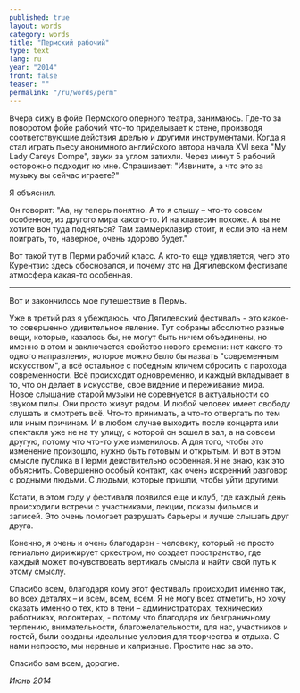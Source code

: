 ```yaml
---
published: true
layout: words
category: words
title: "Пермский рабочий"
type: text
lang: ru
year: "2014"
front: false
teaser: ""
permalink: "/ru/words/perm"
---
```


Вчера сижу в фойе Пермского оперного театра, занимаюсь. Где-то за поворотом фойе рабочий что-то приделывает к стене, производя соответствующие действия дрелью и другими инструментами. Когда я стал играть пьесу анонимного английского автора начала XVI века "My Lady Careys Dompe", звуки за углом затихли. Через минут 5 рабочий осторожно подходит ко мне. Спрашивает: "Извините, а что это за музыку вы сейчас играете?"

Я объяснил.

Он говорит: "Аа, ну теперь понятно. А то я слышу – что-то совсем особенное, из другого мира какого-то. И на клавесин похоже. А вы не хотите вон туда подняться? Там хаммерклавир стоит, и если это на нем поиграть, то, наверное, очень здорово будет."

Вот такой тут в Перми рабочий класс. А кто-то еще удивляется, чего это Курентзис здесь обосновался, и почему это на Дягилевском фестивале атмосфера какая-то особенная.

***

Вот и закончилось мое путешествие в Пермь.

Уже в третий раз я убеждаюсь, что Дягилевский фестиваль - это какое-то совершенно удивительное явление. Тут собраны абсолютно разные вещи, которые, казалось бы, не могут быть ничем объединены, но именно в этом и заключается свойство нового времени: нет какого-то одного направления, которое можно было бы назвать "современным искусством", а всё остальное с победным кличем сбросить с парохода современности. Всё происходит одновременно, и каждый вкладывает в то, что он делает в искусстве, свое видение и переживание мира. Новое слышание старой музыки не соревнуется в актуальности со звуком пилы. Они просто живут рядом. И любой человек имеет свободу слушать и смотреть всё. Что-то принимать, а что-то отвергать по тем или иным причинам. И в любом случае выходить после концерта или спектакля уже не на ту улицу, с которой он вошел в зал, а на совсем другую, потому что что-то уже изменилось. А для того, чтобы это изменение произошло, нужно быть готовым и открытым. И вот в этом смысле публика в Перми действительно особенная. Я не знаю, как это объяснить. Совершенно особый контакт, как очень искренний разговор с родными людьми. С людьми, которые пришли, чтобы уйти другими.

Кстати, в этом году у фестиваля появился еще и клуб, где каждый день происходили встречи с участниками, лекции, показы фильмов и записей. Это очень помогает разрушать барьеры и лучше слышать друг друга.

Конечно, я очень и очень благодарен - человеку, который не просто гениально дирижирует оркестром, но создает пространство, где каждый может почувствовать вертикаль смысла и найти свой путь к этому смыслу.

Спасибо всем, благодаря кому этот фестиваль происходит именно так, во всех деталях – и всем, всем, всем. Я не могу всех отметить, но хочу сказать именно о тех, кто в тени – администраторах, технических работниках, волонтерах, - потому что благодаря их безграничному терпению, внимательности, благожелательности, для нас, участников и гостей, были созданы идеальные условия для творчества и отдыха. С нами непросто, мы нервные и капризные. Простите нас за это.

Спасибо вам всем, дорогие.


_Июнь 2014_